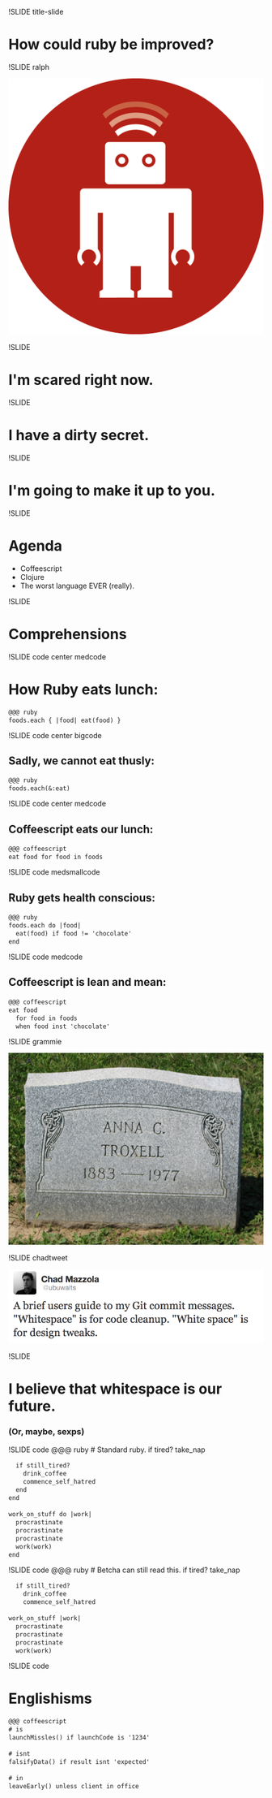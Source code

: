 !SLIDE title-slide

# How could ruby be improved?


!SLIDE ralph

<img src="ralph.png">



!SLIDE

# I'm scared right now.


!SLIDE

# I have a dirty secret.


!SLIDE

# I'm going to make it up to you.

!SLIDE

# Agenda

* Coffeescript
* Clojure
* The worst language EVER (really).


!SLIDE

# Comprehensions


!SLIDE code center medcode

# How Ruby eats lunch:

    @@@ ruby
    foods.each { |food| eat(food) }


!SLIDE code center bigcode

## Sadly, we cannot eat thusly:

    @@@ ruby
    foods.each(&:eat)


!SLIDE code center medcode

## Coffeescript eats our lunch:

    @@@ coffeescript
    eat food for food in foods

!SLIDE code medsmallcode 

## Ruby gets health conscious:

    @@@ ruby
    foods.each do |food|
      eat(food) if food != 'chocolate'
    end

!SLIDE code medcode

## Coffeescript is lean and mean:

    @@@ coffeescript
    eat food 
      for food in foods 
      when food inst 'chocolate'

!SLIDE grammie

![grammie](grammie.jpg)


!SLIDE chadtweet

![chad](chadtweet.png)


!SLIDE 
# I believe that whitespace is our future.
### (Or, maybe, sexps)

!SLIDE code
    @@@ ruby
    # Standard ruby.
    if tired?
      take_nap

      if still_tired?
        drink_coffee
        commence_self_hatred
      end
    end

    work_on_stuff do |work|
      procrastinate
      procrastinate
      procrastinate
      work(work)
    end

!SLIDE code
    @@@ ruby
    # Betcha can still read this.
    if tired?
      take_nap

      if still_tired?
        drink_coffee
        commence_self_hatred

    work_on_stuff |work|
      procrastinate
      procrastinate
      procrastinate
      work(work)

!SLIDE code

# Englishisms

    @@@ coffeescript
    # is
    launchMissles() if launchCode is '1234'

    # isnt
    falsifyData() if result isnt 'expected'

    # in
    leaveEarly() unless client in office
